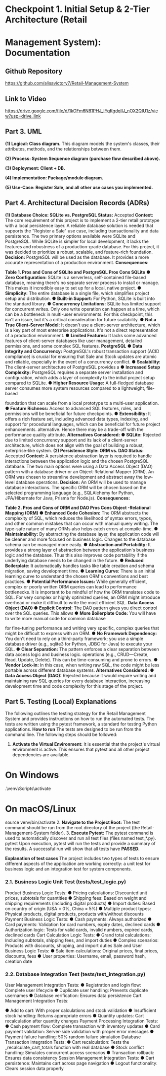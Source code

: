 # Checkpoint 1. Initial Setup & 2-Tier Architecture (Retail

# Management System): Documentation

## Github Repository

https://github.com/alisavictory7/Retail-Management-System

## Link to Video

https://drive.google.com/file/d/1kOFm6N81PHJ_IYqKgdqIIJ_nOX2QIU1z/view?usp=drive_link

## Part 3. UML

**(1) Logical: Class diagram.**
This diagram models the system's classes, their attributes, methods, and the
relationships between them.



**(2) Process: System Sequence diagram (purchase flow described above).**




**(3) Deployment: Client + DB.**


**(4) Implementation: Package/module diagram.**


**(5) Use-Case: Register Sale, and all other use cases you implemented.**


## Part 4. Architectural Decision Records (ADRs)

**(1) Database Choice: SQLite vs. PostgreSQL
Status:** Accepted
**Context:** The core requirement of this project is to implement a 2-tier retail prototype
with a local persistence layer. A reliable database solution is needed that supports the
"Register a Sale" use case, including transactionality and data persistence. The two
primary options available were SQLite and PostgreSQL. While SQLite is simpler for
local development, it lacks the features and robustness of a production-grade database.
For this project, it was decided to prioritize a robust, scalable, and feature-rich
foundation.
**Decision:** PostgreSQL will be used as the database. It provides a more accurate
representation of a production environment.
**Consequences:**


**Table 1. Pros and Cons of SQLite and PostgreSQL
Pros Cons
SQLite** ● **Zero Configuration:** SQLite
is a serverless,
self-contained file-based
database, meaning there's
no separate server process
to install or manage. This
makes it incredibly easy to
set up for a local, native
project.
● **Simplicity:** The entire
database is a single file,
which simplifies project setup
and distribution.
● **Built-in Support:** For
Python, SQLite is built into
the standard library.
● **Concurrency
Limitations:** SQLite has
limited support for
concurrent writes. Only
one write operation can
happen at a time, which
can be a bottleneck in
multi-user environments.
For this checkpoint, this
isn't an issue, but it's a
critical consideration for
future scalability.
● **Not a True Client-Server
Model:** It doesn't use a
client-server architecture,
which is a key part of
most enterprise
applications. It's not a
direct representation of a
production environment.
● **Limited Features:** It
lacks some advanced
features of client-server
databases like user
management, detailed
permissions, and some
complex SQL features.
**PostgreSQL**
● **Data Integrity and
Concurrency:** PostgreSQL's
robust transaction support
(ACID compliance) is crucial
for ensuring that Sale and
Stock updates are atomic
and reliable, especially in the
event of a concurrency
conflict.
● **Scalability:** The
client-server architecture of
PostgreSQL provides a
● **Increased Setup
Complexity:**
PostgreSQL requires a
separate server
installation and
configuration, which adds
a layer of complexity to
the initial project setup
compared to SQLite.
● **Higher Resource
Usage:** A full-fledged
database server
consumes more system
resources compared to a
lightweight, file-based


foundation that can scale
from a local prototype to a
multi-user application.
● **Feature Richness:** Access
to advanced SQL features,
roles, and permissions will
be beneficial for future
checkpoints.
● **Extensibility:** It offers a rich
feature set, including
advanced data types,
indexing, and support for
procedural languages, which
can be beneficial for future
project enhancements.
alternative. Hence there
may be a trade-off with
the performance quality
attribute.
**Alternatives Considered:**
● **SQLite:** Rejected due to limited concurrency support and its lack of a
client-server architecture, which does not align with the goal of building a robust,
enterprise-like system.
**(2) Persistence Style: ORM vs. DAO
Status:** Accepted
**Context:** A persistence abstraction layer is required to handle interactions between the
application logic and the chosen PostgreSQL database. The two main options were
using a Data Access Object (DAO) pattern with a database driver or an
Object-Relational Mapper (ORM). An ORM was chosen to streamline development and
abstract away the low-level database operations.
**Decision:** An ORM will be used to manage database interactions. The specific ORM
will be chosen based on the selected programming language (e.g., SQLAlchemy for
Python, JPA/Hibernate for Java, Prisma for Node.js).
**Consequences:**


**Table 2. Pros and Cons of ORM and DAO
Pros Cons
Object
-Relational
Mapping (ORM)**
● **Enhanced Code
Cohesion:** The ORM
abstracts the complexity
of SQL, which reduces
the likelihood of syntax
errors, typos, and other
common mistakes that
can occur with manual
query writing. The
type-safe nature of many
ORMs also helps catch
errors at compile-time.
● **Maintainability:** By
abstracting the database
layer, the application
code will be cleaner and
more focused on
business logic. Changes
to the database schema
can be managed more
easily.
● **Abstraction and
Portability:** It provides a
strong layer of
abstraction between the
application's business
logic and the database.
Thus this also improves
code portability if the
underlying database
needs to be changed in
the future.
● **Reduced Boilerplate:** It
automatically handles
tasks like table creation
and schema migration,
saving development time.
● **Learning Curve:** There
is an initial learning curve
to understand the chosen
ORM's conventions and
best practices.
● **Potential Performance
Issues:** While generally
efficient, complex or
poorly written ORM
queries can lead to
performance bottlenecks.
It is important to be
mindful of how the ORM
translates code to SQL.
For very complex or
highly optimized queries,
an ORM might introduce
overhead or make it
difficult to write the most
efficient SQL.
**Data Access
Object (DAO)**
● **Explicit Control:** The
DAO pattern gives you
direct control over the
SQL queries. This allows
● **More Boilerplate Code:**
You will have to write
more manual code for
common database


for fine-tuning
performance and writing
very specific, complex
queries that might be
difficult to express with an
ORM.
● **No Framework
Dependency:** You don't
need to rely on a
third-party framework;
you use a simple
database driver (e.g.,
sqlite3 for Python,
JDBC for Java) to
execute your SQL.
● **Clear Separation:** The
pattern enforces a clear
separation between data
access logic and
business logic.
operations (e.g.,
CRUD—Create, Read,
Update, Delete). This can
be time-consuming and
prone to errors.
● **Vendor Lock-in:** In this
case, when writing raw
SQL, the code might be
less portable across
different database
systems.
**Alternatives Considered:**
● **Data Access Object (DAO):** Rejected because it would require writing and
maintaining raw SQL queries for every database interaction, increasing
development time and code complexity for this stage of the project.


## Part 5. Testing (Local) Explanations

The following outlines the testing strategy for the Retail Management System and
provides instructions on how to run the automated tests. The tests are written using the
pytest framework, a standard for testing Python applications.
**How to run**
The tests are designed to be run from the command line. The following steps should be
followed:

1. **Activate the Virtual Environment:** It is essential that the project's virtual
    environment is active. This ensures that pytest and all other project
    dependencies are available.
# On Windows
.\venv\Scripts\activate
# On macOS/Linux
source venv/bin/activate
2. **Navigate to the Project Root:** The test command should be run from the root
directory of the project (the Retail-Management-System folder).
3. **Execute Pytest:** The pytest command is used to automatically discover and
run all test files (files named test_*.py).
pytest
Upon execution, pytest will run the tests and provide a summary of the results. A
successful run will show that all tests have **PASSED**.


**Explanation of test cases**
The project includes two types of tests to ensure different aspects of the application are
working correctly: a unit test for business logic and an integration test for system
components.

### 2.1. Business Logic Unit Test (tests/test_logic.py)

Product Business Logic Tests:
● Pricing calculations: Discounted unit prices, subtotals for quantities
● Shipping fees: Based on weight and shipping requirements (including digital
products)
● Import duties: Based on country of origin (USA = 0%, China = 5%)
● Multiple product types: Physical products, digital products, products with/without
discounts
Payment Business Logic Tests:
● Cash payments: Always authorized
● Card payments: Validation for card numbers, expiry dates, declined cards
● Authorization logic: Tests for valid cards, invalid numbers, expired cards, declined
cards
Cart Calculation Logic Tests:
● Grand total calculations: Including subtotals, shipping fees, and import duties
● Complex scenarios: Products with discounts, shipping, and import duties
Sale and User Business Logic Tests:
● Sale item calculations: Original prices, final prices, discounts, fees
● User properties: Username, email, password hash, creation date

### 2.2. Database Integration Test (tests/test_integration.py)

User Management Integration Tests:
● Registration and login flow: Complete user lifecycle
● Duplicate user handling: Prevents duplicate usernames
● Database verification: Ensures data persistence
Cart Management Integration Tests:


● Add to cart: With proper calculations and stock validation
● Insufficient stock handling: Returns appropriate errors
● Quantity updates: Cart recalculation after quantity changes
Payment Processing Integration Tests:
● Cash payment flow: Complete transaction with inventory updates
● Card payment validation: Server-side validation with proper error messages
● Payment failure handling: 50% random failure simulation
Database Transaction Integration Tests:
● Cart recalculation: Tests the _recalculate_cart_totals function with real database
● Stock conflict handling: Simulates concurrent access scenarios
● Transaction rollback: Ensures data consistency
Session Management Integration Tests:
● Cart persistence: Maintains cart across page navigation
● Logout functionality: Clears session data properly


